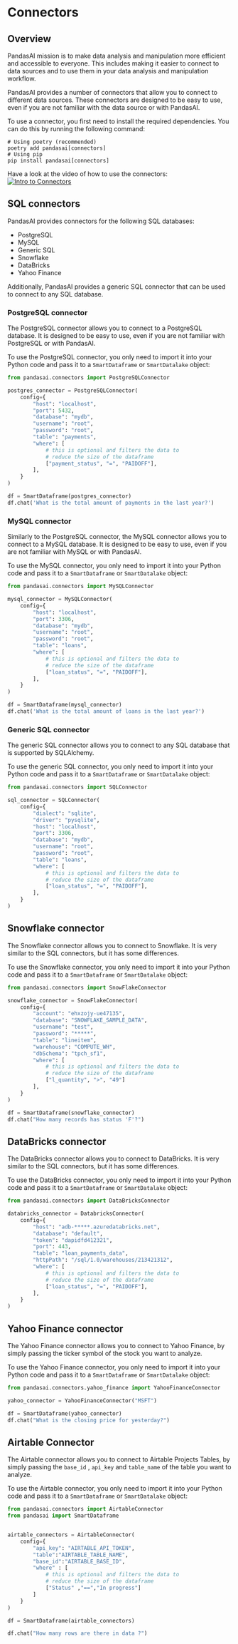 # Connectors

## Overview

PandasAI mission is to make data analysis and manipulation more efficient and accessible to everyone. This includes making it easier to connect to data sources and to use them in your data analysis and manipulation workflow.

PandasAI provides a number of connectors that allow you to connect to different data sources. These connectors are designed to be easy to use, even if you are not familiar with the data source or with PandasAI.

To use a connector, you first need to install the required dependencies. You can do this by running the following command:

```console
# Using poetry (recommended)
poetry add pandasai[connectors]
# Using pip
pip install pandasai[connectors]
```

Have a look at the video of how to use the connectors:
[![Intro to Connectors](https://cdn.loom.com/sessions/thumbnails/db24dea5a9e0428b87ad86ff596d5f7c-00001.jpg)](https://www.loom.com/embed/db24dea5a9e0428b87ad86ff596d5f7c?sid=0593ef29-9f5c-418a-a9ef-c0537c57d2ad "Intro to Connectors")

## SQL connectors

PandasAI provides connectors for the following SQL databases:

- PostgreSQL
- MySQL
- Generic SQL
- Snowflake
- DataBricks
- Yahoo Finance

Additionally, PandasAI provides a generic SQL connector that can be used to connect to any SQL database.

### PostgreSQL connector

The PostgreSQL connector allows you to connect to a PostgreSQL database. It is designed to be easy to use, even if you are not familiar with PostgreSQL or with PandasAI.

To use the PostgreSQL connector, you only need to import it into your Python code and pass it to a `SmartDataframe` or `SmartDatalake` object:

```python
from pandasai.connectors import PostgreSQLConnector

postgres_connector = PostgreSQLConnector(
    config={
        "host": "localhost",
        "port": 5432,
        "database": "mydb",
        "username": "root",
        "password": "root",
        "table": "payments",
        "where": [
            # this is optional and filters the data to
            # reduce the size of the dataframe
            ["payment_status", "=", "PAIDOFF"],
        ],
    }
)

df = SmartDataframe(postgres_connector)
df.chat('What is the total amount of payments in the last year?')
```

### MySQL connector

Similarly to the PostgreSQL connector, the MySQL connector allows you to connect to a MySQL database. It is designed to be easy to use, even if you are not familiar with MySQL or with PandasAI.

To use the MySQL connector, you only need to import it into your Python code and pass it to a `SmartDataframe` or `SmartDatalake` object:

```python
from pandasai.connectors import MySQLConnector

mysql_connector = MySQLConnector(
    config={
        "host": "localhost",
        "port": 3306,
        "database": "mydb",
        "username": "root",
        "password": "root",
        "table": "loans",
        "where": [
            # this is optional and filters the data to
            # reduce the size of the dataframe
            ["loan_status", "=", "PAIDOFF"],
        ],
    }
)

df = SmartDataframe(mysql_connector)
df.chat('What is the total amount of loans in the last year?')
```

### Generic SQL connector

The generic SQL connector allows you to connect to any SQL database that is supported by SQLAlchemy.

To use the generic SQL connector, you only need to import it into your Python code and pass it to a `SmartDataframe` or `SmartDatalake` object:

```python
from pandasai.connectors import SQLConnector

sql_connector = SQLConnector(
    config={
        "dialect": "sqlite",
        "driver": "pysqlite",
        "host": "localhost",
        "port": 3306,
        "database": "mydb",
        "username": "root",
        "password": "root",
        "table": "loans",
        "where": [
            # this is optional and filters the data to
            # reduce the size of the dataframe
            ["loan_status", "=", "PAIDOFF"],
        ],
    }
)
```

## Snowflake connector

The Snowflake connector allows you to connect to Snowflake. It is very similar to the SQL connectors, but it has some differences.

To use the Snowflake connector, you only need to import it into your Python code and pass it to a `SmartDataframe` or `SmartDatalake` object:

```python
from pandasai.connectors import SnowFlakeConnector

snowflake_connector = SnowFlakeConnector(
    config={
        "account": "ehxzojy-ue47135",
        "database": "SNOWFLAKE_SAMPLE_DATA",
        "username": "test",
        "password": "*****",
        "table": "lineitem",
        "warehouse": "COMPUTE_WH",
        "dbSchema": "tpch_sf1",
        "where": [
            # this is optional and filters the data to
            # reduce the size of the dataframe
            ["l_quantity", ">", "49"]
        ],
    }
)

df = SmartDataframe(snowflake_connector)
df.chat("How many records has status 'F'?")
```

## DataBricks connector

The DataBricks connector allows you to connect to DataBricks. It is very similar to the SQL connectors, but it has some differences.

To use the DataBricks connector, you only need to import it into your Python code and pass it to a `SmartDataframe` or `SmartDatalake` object:

```python
from pandasai.connectors import DataBricksConnector

databricks_connector = DatabricksConnector(
    config={
        "host": "adb-*****.azuredatabricks.net",
        "database": "default",
        "token": "dapidfd412321",
        "port": 443,
        "table": "loan_payments_data",
        "httpPath": "/sql/1.0/warehouses/213421312",
        "where": [
            # this is optional and filters the data to
            # reduce the size of the dataframe
            ["loan_status", "=", "PAIDOFF"],
        ],
    }
)
```

## Yahoo Finance connector

The Yahoo Finance connector allows you to connect to Yahoo Finance, by simply passing the ticker symbol of the stock you want to analyze.

To use the Yahoo Finance connector, you only need to import it into your Python code and pass it to a `SmartDataframe` or `SmartDatalake` object:

```python
from pandasai.connectors.yahoo_finance import YahooFinanceConnector

yahoo_connector = YahooFinanceConnector("MSFT")

df = SmartDataframe(yahoo_connector)
df.chat("What is the closing price for yesterday?")
```

## Airtable Connector

The Airtable connector allows you to connect to Airtable Projects Tables, by simply passing the `base_id` , `api_key` and `table_name` of the table you want to analyze.

To use the Airtable connector, you only need to import it into your Python code and pass it to a `SmartDataframe` or `SmartDatalake` object:

```python
from pandasai.connectors import AirtableConnector
from pandasai import SmartDataframe


airtable_connectors = AirtableConnector(
    config={
        "api_key": "AIRTABLE_API_TOKEN",
        "table":"AIRTABLE_TABLE_NAME",
        "base_id":"AIRTABLE_BASE_ID",
        "where" : [
            # this is optional and filters the data to
            # reduce the size of the dataframe
            ["Status" ,"==","In progress"]
        ]
    }
)

df = SmartDataframe(airtable_connectors)

df.chat("How many rows are there in data ?")
```